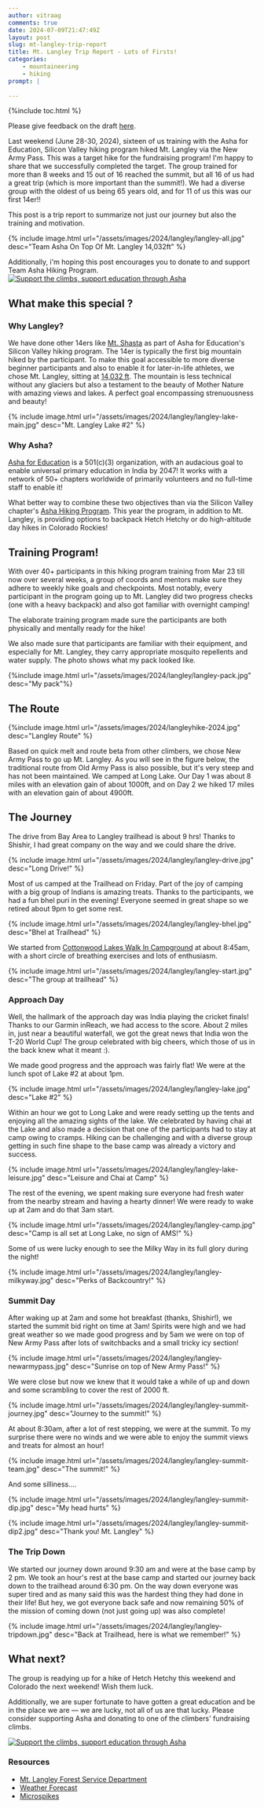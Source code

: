 ```yaml
---
author: vitraag
comments: true
date: 2024-07-09T21:47:49Z
layout: post
slug: mt-langley-trip-report 
title: Mt. Langley Trip Report - Lots of Firsts!
categories:
    - mountaineering
    - hiking
prompt: |
    
---
```

{%include toc.html %}

Please give feedback on the draft [here](https://docs.google.com/document/d/1zdhA_kxt3SoEgXYVG-XYMhIR8eU6n3zjJkxx8oAoxLI/edit?usp=sharing).

Last weekend (June 28-30, 2024), sixteen of us training with the Asha for Education, Silicon Valley hiking program hiked Mt. Langley via the New Army Pass. This was a target hike for the fundraising program! I'm happy to share that we successfully completed the target. The group trained for more than 8 weeks and 15 out of 16 reached the summit, but all 16 of us had a great trip (which is more important than the summit!). We had a diverse group with the oldest of us being 65 years old, and for 11 of us this was our first 14er!!

This post is a trip report to summarize not just our journey but also the training and motivation.

{% include image.html url="/assets/images/2024/langley/langley-all.jpg" desc="Team Asha On Top Of Mt. Langley 14,032ft" %}

Additionally, i'm hoping this post encourages you to donate to and support Team Asha Hiking Program.
[![Support the climbs, support education through Asha](/assets/images/2024/langley/donate.png)](https://sv.ashanet.org/team-asha-hiking-2024/)


## What make this special ?
### Why Langley?
We have done other 14ers like [Mt. Shasta](https://www.vitraag.com/2019/06/26/a-journey-to-summit-mt-shasta-trip-report/) as part of Asha for Education's Silicon Valley hiking program. The 14er is typically the first big mountain hiked by the participant. To make this goal accessible to more diverse beginner participants and also to enable it for later-in-life athletes, we chose Mt. Langley, sitting at [14,032 ft](https://en.wikipedia.org/wiki/Mount_Langley). The mountain is less technical without any glaciers but also a testament to the beauty of Mother Nature with amazing views and lakes. A perfect goal encompassing strenuousness and beauty!

{% include image.html url="/assets/images/2024/langley/langley-lake-main.jpg" desc="Mt. Langley Lake #2" %}

### Why Asha?
[Asha for Education](https://www.ashanet.org) is a 501(c)(3) organization, with an audacious goal to enable universal primary education in India by 2047! It works with a network of 50+ chapters worldwide of primarily volunteers and no full-time staff to enable it!

What better way to combine these two objectives than via the Silicon Valley chapter's [Asha Hiking Program](https://sv.ashanet.org/team-asha-hiking-2024/). This year the program, in addition to Mt. Langley, is providing options to backpack Hetch Hetchy or do high-altitude day hikes in Colorado Rockies!

## Training Program!
With over 40+ participants in this hiking program training from Mar 23 till now over several weeks, a group of coords and mentors make sure they adhere to weekly hike goals and checkpoints. Most notably, every participant in the program going up to Mt. Langley did two progress checks (one with a heavy backpack) and also got familiar with overnight camping!

The elaborate training program made sure the participants are both physically and mentally ready for the hike!

We also made sure that participants are familiar with their equipment, and especially for Mt. Langley, they carry appropriate mosquito repellents and water supply. The photo shows what my pack looked like.

{%include image.html url="/assets/images/2024/langley/langley-pack.jpg" desc="My pack"%}

## The Route
{%include image.html url="/assets/images/2024/langleyhike-2024.jpg" desc="Langley Route" %}

Based on quick melt and route beta from other climbers, we chose New Army Pass to go up Mt. Langley. As you will see in the figure below, the traditional route from Old Army Pass is also possible, but it's very steep and has not been maintained. We camped at Long Lake. Our Day 1 was about 8 miles with an elevation gain of about 1000ft, and on Day 2 we hiked 17 miles with an elevation gain of about 4900ft.

## The Journey
The drive from Bay Area to Langley trailhead is about 9 hrs! Thanks to Shishir, I had great company on the way and we could share the drive.

{% include image.html url="/assets/images/2024/langley/langley-drive.jpg" desc="Long Drive!" %}

Most of us camped at the Trailhead on Friday. Part of the joy of camping with a big group of Indians is amazing treats. Thanks to the participants, we had a fun bhel puri in the evening! Everyone seemed in great shape so we retired about 9pm to get some rest.

{% include image.html url="/assets/images/2024/langley/langley-bhel.jpg" desc="Bhel at Trailhead" %}

We started from [Cottonwood Lakes Walk In Campground](https://www.fs.usda.gov/recarea/inyo/recarea/?recid=20692) at about 8:45am, with a short circle of breathing exercises and lots of enthusiasm.

{% include image.html url="/assets/images/2024/langley/langley-start.jpg" desc="The group at trailhead" %}

### Approach Day
Well, the hallmark of the approach day was India playing the cricket finals! Thanks to our Garmin inReach, we had access to the score. About 2 miles in, just near a beautiful waterfall, we got the great news that India won the T-20 World Cup! The group celebrated with big cheers, which those of us in the back knew what it meant :).

We made good progress and the approach was fairly flat! We were at the lunch spot of Lake #2 at about 1pm.

{% include image.html url="/assets/images/2024/langley/langley-lake.jpg" desc="Lake #2" %}

Within an hour we got to Long Lake and were ready setting up the tents and enjoying all the amazing sights of the lake. We celebrated by having chai at the Lake and also made a decision that one of the participants had to stay at camp owing to cramps. Hiking can be challenging and with a diverse group getting in such fine shape to the base camp was already a victory and success.

{% include image.html url="/assets/images/2024/langley/langley-lake-leisure.jpg" desc="Leisure and Chai at Camp" %}

The rest of the evening, we spent making sure everyone had fresh water from the nearby stream and having a hearty dinner! We were ready to wake up at 2am and do that 3am start.

{% include image.html url="/assets/images/2024/langley/langley-camp.jpg" desc="Camp is all set at Long Lake, no sign of AMS!" %}

Some of us were lucky enough to see the Milky Way in its full glory during the night! 

{% include image.html url="/assets/images/2024/langley/langley-milkyway.jpg" desc="Perks of Backcountry!" %}
### Summit Day
After waking up at 2am and some hot breakfast (thanks, Shishir!), we started the summit bid right on time at 3am! Spirits were high and we had great weather so we made good progress and by 5am we were on top of New Army Pass after lots of switchbacks and a small tricky icy section!

{% include image.html url="/assets/images/2024/langley/langley-newarmypass.jpg" desc="Sunrise on top of New Army Pass!" %}

We were close but now we knew that it would take a while of up and down and some scrambling to cover the rest of 2000 ft.

{% include image.html url="/assets/images/2024/langley/langley-summit-journey.jpg" desc="Journey to the summit!" %}

At about 8:30am, after a lot of rest stepping, we were at the summit. To my surprise there were no winds and we were able to enjoy the summit views and treats for almost an hour!

{% include image.html url="/assets/images/2024/langley/langley-summit-team.jpg" desc="The summit!" %}

And some silliness....

{% include image.html url="/assets/images/2024/langley/langley-summit-dip.jpg" desc="My head hurts" %}

{% include image.html url="/assets/images/2024/langley/langley-summit-dip2.jpg" desc="Thank you! Mt. Langley" %}

### The Trip Down
We started our journey down around 9:30 am and were at the base camp by 2 pm. We took an hour's rest at the base camp and started our journey back down to the trailhead around 6:30 pm. On the way down everyone was super tired and as many said this was the hardest thing they had done in their life! But hey, we got everyone back safe and now remaining 50% of the mission of coming down (not just going up) was also complete!

{% include image.html url="/assets/images/2024/langley/langley-tripdown.jpg" desc="Back at Trailhead, here is what we remember!" %}

## What next?
The group is readying up for a hike of Hetch Hetchy this weekend and Colorado the next weekend! Wish them luck.

Additionally, we are super fortunate to have gotten a great education and be in the place we are — we are lucky, not all of us are that lucky. Please consider supporting Asha and donating to one of the climbers' fundraising climbs.

[![Support the climbs, support education through Asha](/assets/images/2024/langley/donate.png)](https://sv.ashanet.org/team-asha-hiking-2024/)

### Resources
- [Mt. Langley Forest Service Department](https://www.fs.usda.gov/recarea/inyo/recreation/outdoorlearning/recarea/?recid=20698&actid=120)
- [Weather Forecast](https://www.mountain-forecast.com/peaks/Mount-Langley/forecasts/4275)
- [Microspikes](https://www.amazon.com/Traction-Crampons-Stainless-Climbing-Mountaineering/dp/B07H4BL4KL)



